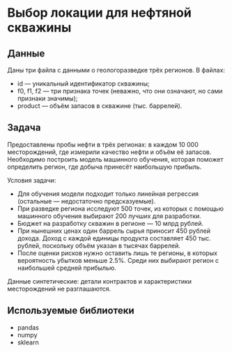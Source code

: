 # Выбор локации для нефтяной скважины


## Данные

Даны три файла с данными о геологоразведке трёх регионов. В файлах:
* id — уникальный идентификатор скважины;
* f0, f1, f2 — три признака точек (неважно, что они означают, но сами признаки значимы);
* product — объём запасов в скважине (тыс. баррелей).

## Задача

Предоставлены пробы нефти в трёх регионах: в каждом 10 000 месторождений, где измерили качество нефти и объём её запасов. 
Необходимо построить модель машинного обучения, которая поможет определить регион, где добыча принесёт наибольшую прибыль.

Условия задачи:
* Для обучения модели подходит только линейная регрессия (остальные — недостаточно предсказуемые).
* При разведке региона исследуют 500 точек, из которых с помощью машинного обучения выбирают 200 лучших для разработки.
* Бюджет на разработку скважин в регионе — 10 млрд рублей.
* При нынешних ценах один баррель сырья приносит 450 рублей дохода. Доход с каждой единицы продукта составляет 450 тыс. рублей, поскольку объём указан в тысячах баррелей.
* После оценки рисков нужно оставить лишь те регионы, в которых вероятность убытков меньше 2.5%. Среди них выбирают регион с наибольшей средней прибылью.

Данные синтетические: детали контрактов и характеристики месторождений не разглашаются.

## Используемые библиотеки
* pandas
* numpy
* sklearn
